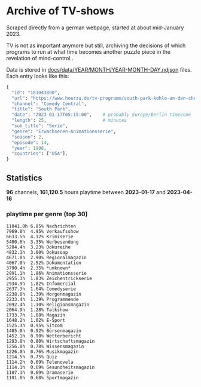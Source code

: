 # Archive of TV-shows

Scraped directly from a german webpage, started at about mid-January 2023.

TV is not as important anymore but still, archiving the decisions of which programs to run at what time
becomes another puzzle piece in the revelation of mind-control.. 

Data is stored in [docs/data/YEAR/MONTH/YEAR-MONTH-DAY.ndjson](docs/data/) files. 
Each entry looks like this:

```python
{
  "id": "181043890", 
  "url": "https://www.hoerzu.de/tv-programm/south-park-kohle-an-den-chefkoch/bid_181043890/", 
  "channel": "Comedy Central", 
  "title": "South Park", 
  "date": "2023-01-17T05:15:00",    # probably Europe/Berlin timezone 
  "length": 25,                     # minutes 
  "sub_title": "Serie", 
  "genre": "Erwachsenen-Animationsserie", 
  "season": 2, 
  "episode": 14, 
  "year": 1998, 
  "countries": ["USA"],
}
```

## Statistics

**96** channels, **161,120.5** hours playtime between **2023-01-17** and **2023-04-16**


### playtime per genre (top 30)

    11041.0h 6.85% Nachrichten
    7969.0h  4.95% Verkaufsshow
    6633.5h  4.12% Krimiserie
    5400.6h  3.35% Werbesendung
    5204.4h  3.23% Dokureihe
    4832.1h  3.00% Dokusoap
    4671.0h  2.90% Regionalmagazin
    4067.0h  2.52% Dokumentation
    3790.4h  2.35% *unknown*
    2991.1h  1.86% Animationsserie
    2955.3h  1.83% Zeichentrickserie
    2934.9h  1.82% Infomercial
    2637.3h  1.64% Comedyserie
    2238.8h  1.39% Morgenmagazin
    2233.4h  1.39% Programmende
    2092.4h  1.30% Religionsmagazin
    2064.9h  1.28% Talkshow
    1733.7h  1.08% Magazin
    1648.2h  1.02% E-Sport
    1525.3h  0.95% Sitcom
    1485.8h  0.92% Börsenmagazin
    1452.1h  0.90% Wetterbericht
    1293.8h  0.80% Wirtschaftsmagazin
    1256.0h  0.78% Wissensmagazin
    1226.0h  0.76% Musikmagazin
    1214.5h  0.75% Quiz
    1114.2h  0.69% Telenovela
    1114.1h  0.69% Gesundheitsmagazin
    1107.1h  0.69% Dramaserie
    1101.8h  0.68% Sportmagazin
